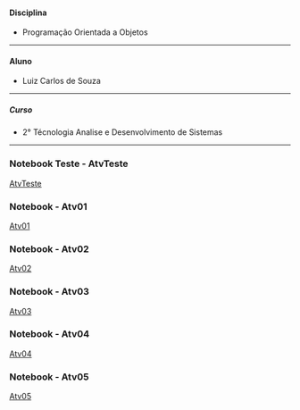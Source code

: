 #### Disciplina
* Programação Orientada a Objetos
**********************
#### Aluno
   * Luiz Carlos de Souza
**********************

##### Curso
   * 2° Técnologia Analise e Desenvolvimento de Sistemas   
**********************

### Notebook Teste - AtvTeste
[AtvTeste](https://github.com/lcsouzacvel/IFPR_CVEL/blob/main/poo/AtvTeste/notebook/AtividadeTeste.ipynb)

### Notebook - Atv01
[Atv01](https://github.com/lcsouzacvel/IFPR_CVEL/blob/main/poo/Atv01/notebook/Atv01.ipynb)

### Notebook - Atv02
[Atv02](https://github.com/lcsouzacvel/IFPR_CVEL/blob/main/poo/Atv02/notebook/Atv02.ipynb)

### Notebook - Atv03
[Atv03](https://github.com/lcsouzacvel/IFPR_CVEL/blob/main/poo/Atv03/notebook/Atv03.ipynb)

### Notebook - Atv04
[Atv04](https://github.com/lcsouzacvel/IFPR_CVEL/blob/main/poo/Atv04/notebook/Atv04.ipynb)

### Notebook - Atv05
[Atv05](https://github.com/lcsouzacvel/IFPR_CVEL/blob/main/poo/Atv05/notebook/Atv05.ipynb)
